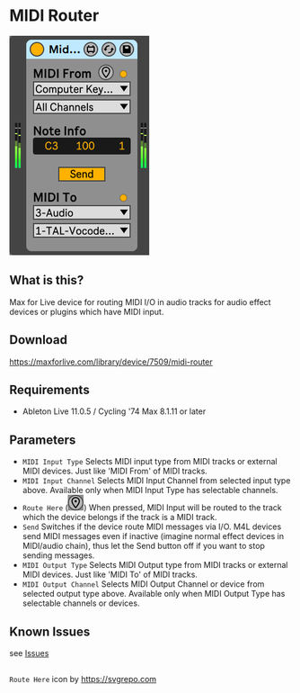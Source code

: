 # MIDI Router

![Image of MIDI Router device](img/MidiRouter.png)

## What is this?
Max for Live device for routing MIDI I/O in audio tracks for audio effect devices or plugins which have MIDI input.

## Download
https://maxforlive.com/library/device/7509/midi-router

## Requirements
- Ableton Live 11.0.5 / Cycling '74 Max 8.1.11 or later

## Parameters
- `MIDI Input Type` Selects MIDI input type from MIDI tracks or external MIDI devices. Just like 'MIDI From' of MIDI tracks.
- `MIDI Input Channel` Selects MIDI Input Channel from selected input type above.
Available only when MIDI Input Type has selectable channels.
- `Route Here` (![icon image of Route Here button](img/here.png)) When pressed, MIDI Input will be routed to the track which the device belongs if the track is a MIDI track.
- `Send` Switches if the device route MIDI messages via I/O. M4L devices send MIDI messages even if inactive
(imagine normal effect devices in MIDI/audio chain), thus let the Send button off if you want to stop sending messages.
- `MIDI Output Type` Selects MIDI Output type from MIDI tracks or external MIDI devices. Just like 'MIDI To' of MIDI tracks.
- `MIDI Output Channel` Selects MIDI Output Channel or device from selected output type above.
Available only when MIDI Output Type has selectable channels or devices.

## Known Issues
see [Issues](https://github.com/h1data/M4L-MidiRouter/issues?q=)

## 
`Route Here` icon by https://svgrepo.com